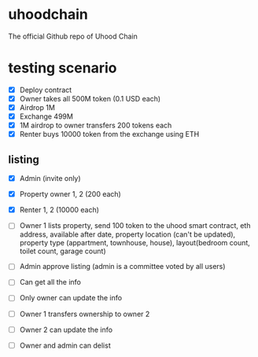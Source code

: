 # uhoodchain
The official Github repo of Uhood Chain

# testing scenario
- [x] Deploy contract
- [x] Owner takes all 500M token (0.1 USD each)
- [x] Airdrop 1M
- [x] Exchange 499M
- [x] 1M airdrop to owner transfers 200 tokens each
- [x] Renter buys 10000 token from the exchange using ETH

## listing
- [x] Admin (invite only)
- [x] Property owner 1, 2 (200 each)
- [x] Renter 1, 2 (10000 each)
- [ ] Owner 1 lists property, send 100 token to the uhood smart contract, eth address, available after date, property location (can't be updated), property type (appartment, townhouse, house), layout(bedroom count, toilet count, garage count)
- [ ] Admin approve listing (admin is a committee voted by all users)
- [ ] Can get all the info
- [ ] Only owner can update the info
- [ ] Owner 1 transfers ownership to owner 2
- [ ] Owner 2 can update the info
- [ ] Owner and admin can delist 

